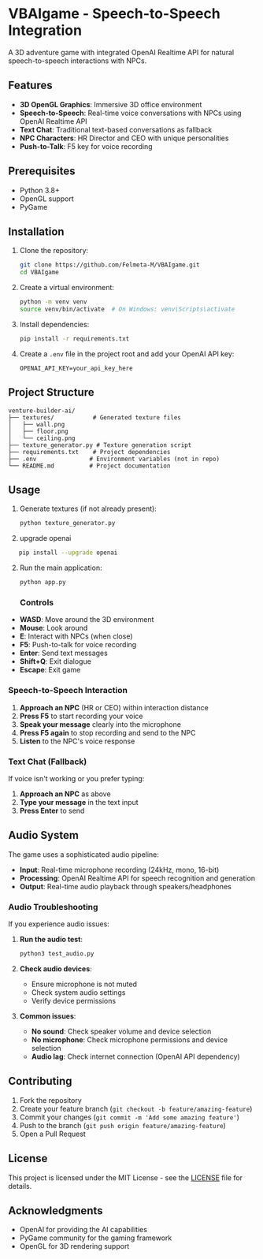 # VBAIgame - Speech-to-Speech Integration

A 3D adventure game with integrated OpenAI Realtime API for natural speech-to-speech interactions with NPCs.

## Features

- **3D OpenGL Graphics**: Immersive 3D office environment
- **Speech-to-Speech**: Real-time voice conversations with NPCs using OpenAI Realtime API
- **Text Chat**: Traditional text-based conversations as fallback
- **NPC Characters**: HR Director and CEO with unique personalities
- **Push-to-Talk**: F5 key for voice recording

## Prerequisites

- Python 3.8+
- OpenGL support
- PyGame

## Installation

1. Clone the repository:
   ```bash
   git clone https://github.com/Felmeta-M/VBAIgame.git
   cd VBAIgame
   ```

2. Create a virtual environment:
   ```bash
   python -m venv venv
   source venv/bin/activate  # On Windows: venv\Scripts\activate
   ```

3. Install dependencies:
   ```bash
   pip install -r requirements.txt
   ```

4. Create a `.env` file in the project root and add your OpenAI API key:
   ```plaintext
   OPENAI_API_KEY=your_api_key_here
   ```

## Project Structure

```plaintext
venture-builder-ai/
├── textures/           # Generated texture files
│   ├── wall.png
│   ├── floor.png
│   └── ceiling.png
├── texture_generator.py # Texture generation script
├── requirements.txt    # Project dependencies
├── .env               # Environment variables (not in repo)
└── README.md          # Project documentation
```

## Usage

1. Generate textures (if not already present):
   ```bash
   python texture_generator.py
   ```

2. upgrade openai
```bash
   pip install --upgrade openai
   ```

2. Run the main application:
   ```bash
   python app.py
   ```

   ### Controls

- **WASD**: Move around the 3D environment
- **Mouse**: Look around
- **E**: Interact with NPCs (when close)
- **F5**: Push-to-talk for voice recording
- **Enter**: Send text messages
- **Shift+Q**: Exit dialogue
- **Escape**: Exit game

### Speech-to-Speech Interaction

1. **Approach an NPC** (HR or CEO) within interaction distance
2. **Press F5** to start recording your voice
3. **Speak your message** clearly into the microphone
4. **Press F5 again** to stop recording and send to the NPC
5. **Listen** to the NPC's voice response

### Text Chat (Fallback)

If voice isn't working or you prefer typing:
1. **Approach an NPC** as above
2. **Type your message** in the text input
3. **Press Enter** to send

## Audio System

The game uses a sophisticated audio pipeline:

- **Input**: Real-time microphone recording (24kHz, mono, 16-bit)
- **Processing**: OpenAI Realtime API for speech recognition and generation
- **Output**: Real-time audio playback through speakers/headphones

### Audio Troubleshooting

If you experience audio issues:

1. **Run the audio test**:
   ```bash
   python3 test_audio.py
   ```

2. **Check audio devices**:
   - Ensure microphone is not muted
   - Check system audio settings
   - Verify device permissions

3. **Common issues**:
   - **No sound**: Check speaker volume and device selection
   - **No microphone**: Check microphone permissions and device selection
   - **Audio lag**: Check internet connection (OpenAI API dependency)


## Contributing

1. Fork the repository
2. Create your feature branch (`git checkout -b feature/amazing-feature`)
3. Commit your changes (`git commit -m 'Add some amazing feature'`)
4. Push to the branch (`git push origin feature/amazing-feature`)
5. Open a Pull Request

## License

This project is licensed under the MIT License - see the [LICENSE](LICENSE) file for details.

## Acknowledgments

- OpenAI for providing the AI capabilities
- PyGame community for the gaming framework
- OpenGL for 3D rendering support
```

